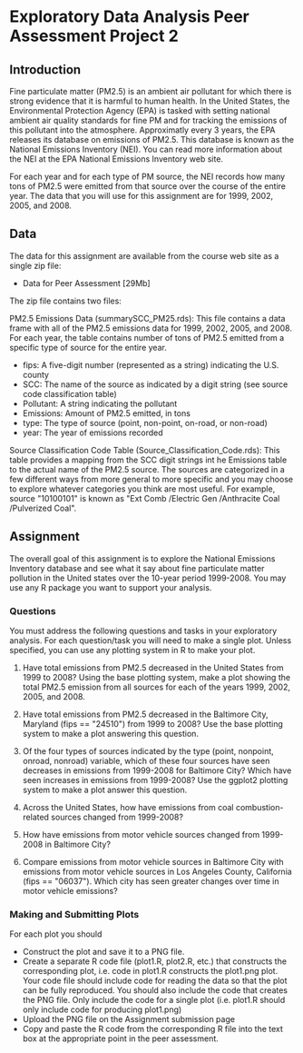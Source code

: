 # Exploratory Data Analysis Peer Assessment Project 2

## Introduction   

Fine particulate matter (PM2.5) is an ambient air pollutant for which there is strong evidence that it is harmful to human health. In the United States, the Environmental Protection Agency (EPA) is tasked with setting national ambient air quality standards for fine PM and for tracking the emissions of this pollutant into the atmosphere. Approximatly every 3 years, the EPA releases its database on emissions of PM2.5. This database is known as the National Emissions Inventory (NEI). You can read more information about the NEI at the EPA National Emissions Inventory web site.    

For each year and for each type of PM source, the NEI records how many tons of PM2.5 were emitted from that source over the course of the entire year. The data that you will use for this assignment are for 1999, 2002, 2005, and 2008.    

## Data

The data for this assignment are available from the course web site as a single zip file:    

* Data for Peer Assessment [29Mb]   

The zip file contains two files:    

PM2.5 Emissions Data (summarySCC_PM25.rds): This file contains a data frame with all of the PM2.5 emissions data for 1999, 2002, 2005, and 2008. For each year, the table contains number of tons of PM2.5 emitted from a specific type of source for the entire year.     

* fips: A five-digit number (represented as a string) indicating the U.S. county    
* SCC: The name of the source as indicated by a digit string (see source code classification table)   
* Pollutant: A string indicating the pollutant   
* Emissions: Amount of PM2.5 emitted, in tons   
* type: The type of source (point, non-point, on-road, or non-road)   
* year: The year of emissions recorded    

Source Classification Code Table (Source_Classification_Code.rds): This table provides a mapping from the SCC digit strings int he Emissions table to the actual name of the PM2.5 source. The sources are categorized in a few different ways from more general to more specific and you may choose to explore whatever categories you think are most useful. For example, source "10100101" is known as "Ext Comb /Electric Gen /Anthracite Coal /Pulverized Coal".   

## Assignment

The overall goal of this assignment is to explore the National Emissions Inventory database and see what it say about fine particulate matter pollution in the United states over the 10-year period 1999-2008. You may use any R package you want to support your analysis.

### Questions

You must address the following questions and tasks in your exploratory analysis. For each question/task you will need to make a single plot. Unless specified, you can use any plotting system in R to make your plot.   

1. Have total emissions from PM2.5 decreased in the United States from 1999 to 2008? Using the base plotting system, make a plot showing the total PM2.5 emission from all sources for each of the years 1999, 2002, 2005, and 2008.    

2. Have total emissions from PM2.5 decreased in the Baltimore City, Maryland (fips == "24510") from 1999 to 2008? Use the base plotting system to make a plot answering this question.    

3. Of the four types of sources indicated by the type (point, nonpoint, onroad, nonroad) variable, which of these four sources have seen decreases in emissions from 1999-2008 for Baltimore City? Which have seen increases in emissions from 1999-2008? Use the ggplot2 plotting system to make a plot answer this question.   

4. Across the United States, how have emissions from coal combustion-related sources changed from 1999-2008?   

5. How have emissions from motor vehicle sources changed from 1999-2008 in Baltimore City?   

6. Compare emissions from motor vehicle sources in Baltimore City with emissions from motor vehicle sources in Los Angeles County, California (fips == "06037"). Which city has seen greater changes over time in motor vehicle emissions?   

### Making and Submitting Plots   

For each plot you should
* Construct the plot and save it to a PNG file.    
* Create a separate R code file (plot1.R, plot2.R, etc.) that constructs the corresponding plot, i.e. code in plot1.R constructs the plot1.png plot. Your code file should include code for reading the data so that the plot can be fully reproduced. You should also include the code that creates the PNG file. Only include the code for a single plot (i.e. plot1.R should only include code for producing plot1.png)    
* Upload the PNG file on the Assignment submission page   
* Copy and paste the R code from the corresponding R file into the text box at the appropriate point in the peer assessment.   